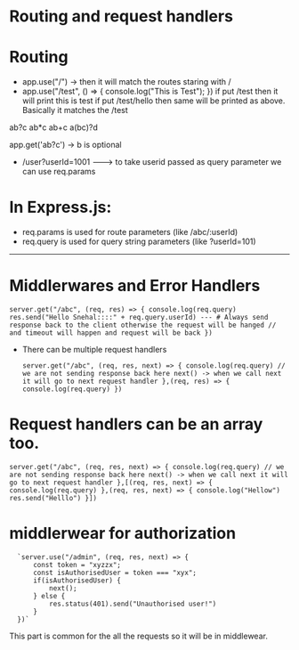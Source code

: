 # Routing and request handlers

# Routing
- app.use("/") -> then it will match the routes staring with /
- app.use("/test", () => {
    console.log("This is Test");
  })
  if put /test then it will print this is test
  if put /test/hello then same will be printed as above. Basically it matches the /test 

ab?c
ab*c
ab+c
a(bc)?d

app.get('ab?c') -> b is optional

- /user?userId=1001 ---> to take userid passed as query parameter we can use req.params

# In Express.js: 
- req.params is used for route parameters (like /abc/:userId)
- req.query is used for query string parameters (like ?userId=101)


------------------------------------------------------------------------------------------------

# Middlerwares and Error Handlers

  `server.get("/abc", (req, res) => {
      console.log(req.query)
      res.send("Hello Snehal::::" + req.query.userId) --- # Always send response back to the client otherwise the request will be hanged
      // and timeout will happen and request will be back
  })`

- There can be multiple request handlers

    `server.get("/abc", (req, res, next) => {
        console.log(req.query)
        // we are not sending response back here
        next() -> when we call next it will go to next request handler
    },(req, res) => {
        console.log(req.query)
    })`

# Request handlers can be an array too.

`server.get("/abc", (req, res, next) => {
        console.log(req.query)
        // we are not sending response back here
        next() -> when we call next it will go to next request handler
    },[(req, res, next) => {
        console.log(req.query)
    },(req, res, next) => {
      console.log("Hellow")
      res.send("Helllo")
    }])`

# middlerwear for authorization 

      `server.use("/admin", (req, res, next) => {
          const token = "xyzzx";
          const isAuthorisedUser = token === "xyx";
          if(isAuthorisedUser) {
              next();
          } else {
              res.status(401).send("Unauthorised user!")
          }
      })`

This part is common for the all the requests so it will be in middlewear.


